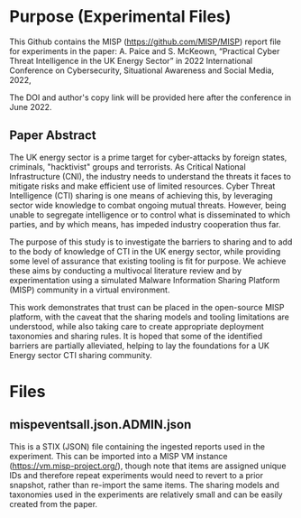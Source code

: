 # Purpose (Experimental Files)

This Github contains the MISP (https://github.com/MISP/MISP) report file for experiments in the paper: 
A. Paice and S. McKeown, “Practical Cyber Threat Intelligence in the UK Energy Sector” in 2022 International Conference on Cybersecurity, Situational Awareness and Social Media, 2022, 


The DOI and author's copy link will be provided here after the conference in June 2022.

## Paper Abstract 
The UK energy sector is a prime target for cyber-attacks by foreign states, criminals, "hacktivist" groups and terrorists. As Critical National Infrastructure (CNI), the industry needs to understand the threats it faces to mitigate risks and make efficient use of limited resources. Cyber Threat Intelligence (CTI) sharing is one means of achieving this, by leveraging sector wide knowledge to combat ongoing mutual threats. However, being unable to segregate intelligence or to control what is disseminated to which parties, and by which means, has impeded industry cooperation thus far.

The purpose of this study is to investigate the barriers to sharing and to add to the body of knowledge of CTI in the UK energy sector, while providing some level of assurance that existing tooling is fit for purpose. We achieve these aims by conducting a multivocal literature review and by experimentation using a simulated Malware Information Sharing Platform (MISP) community in a virtual environment.

This work demonstrates that trust can be placed in the open-source MISP platform, with the caveat that the sharing models and tooling limitations are understood, while also taking care to create appropriate deployment taxonomies and sharing rules. It is hoped that some of the identified barriers are partially alleviated, helping to lay the foundations for a UK Energy sector CTI sharing community.

# Files

## mispeventsall.json.ADMIN.json

This is a STIX (JSON) file containing the ingested reports used in the experiment. This can be imported into a MISP VM instance (https://vm.misp-project.org/), though note that items are assigned unique IDs and therefore repeat experiments would need to revert to a prior snapshot, rather than re-import the same items.
The sharing models and taxonomies used in the experiments are relatively small and can be easily created from the paper.



